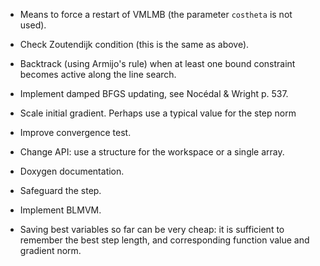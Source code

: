 * Means to force a restart of VMLMB (the parameter `costheta` is not used).

* Check Zoutendijk condition (this is the same as above).

* Backtrack (using Armijo's rule) when at least one bound constraint becomes
  active along the line search.

* Implement damped BFGS updating, see Nocédal & Wright p. 537.

* Scale initial gradient.  Perhaps use a typical value for the step norm

* Improve convergence test.

* Change API: use a structure for the workspace or a single array.

* Doxygen documentation.

* Safeguard the step.

* Implement BLMVM.

* Saving best variables so far can be very cheap: it is sufficient to
  remember the best step length, and corresponding function value and
  gradient norm.

